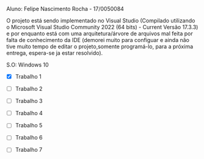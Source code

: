 Aluno: Felipe Nascimento Rocha - 17/0050084

O projeto está sendo implementado no Visual Studio (Compilado utilizando o Microsoft Visual Studio Community 2022 (64 bits) - Current Versão 17.3.3)
e por enquanto está com uma arquitetura/árvore de arquivos mal feita por falta de conhecimento da IDE (demorei muito para configuar e ainda não tive muito tempo de 
editar o projeto,somente programá-lo, para a próxima entrega, espera-se ja estar resolvido).

S.O: Windows 10

 


  - [x] Trabalho  1
  - [ ] Trabalho  2
  - [ ] Trabalho  3
  - [ ] Trabalho  4
  - [ ] Trabalho  5
  - [ ] Trabalho  6
  - [ ] Trabalho  7
  
